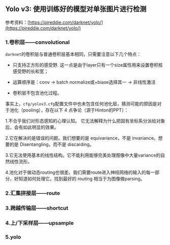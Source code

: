 ## Yolo v3: 使用训练好的模型对单张图片进行检测

参考资料：[https://pjreddie.com/darknet/yolo/](https://pjreddie.com/darknet/yolo/)

### 1.卷积层——convolutional

`darknet`的卷积层与普通卷积层基本相同，只需要注意以下几个特点：

- 只支持正方形的感受野. 这一点是由于layer只有一个size属性用来设置卷积核感受野的长和宽；

- 运算顺序是：conv -> batch normalize或+biase选择其一 -> 非线性激活

- 卷积层不包含池化过程。

事实上，`cfg/yolov3.cfg`配置文件中也未包含任何池化层，猜测可能的原因是对于池化（pooling），存在以下 4 点争论（源于Hinton的PPT）：
 
1.不合乎我们对形态感知的心理认知。 它无法解释为什么把固有坐标系分派给对象后，会有如此明显的效果。
 
2.它在解决的是错误的问题。我们想要的是 equivariance，不是 invariance。想要的是 Disentangling，而不是 discarding。

3.它无法使用基本的线性结构。它不能利用能够完美处理图像中大量variance的自然线性流形。

4.池化对于做动态routing也很差。我们需要route进入神经网络的输入的每一部分，好知道如何处理它。找到最好的 routing 相当于为图像做parsing。

### 2.汇集拼接层——route


### 3.跨越传输层——shortcut


### 4.上/下采样层——upsample


### 5.yolo
